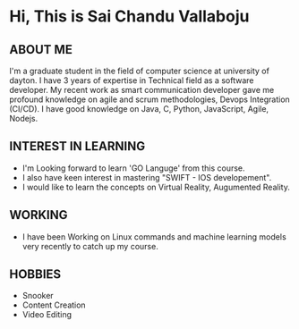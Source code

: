 # Hi, This is Sai Chandu Vallaboju

<h2>ABOUT ME</h2>

I'm a graduate student in the field of computer science at university of dayton. I have 3 years of expertise in Technical field as a software developer. My recent work as smart communication developer 
gave me profound knowledge on agile and scrum methodologies, Devops Integration (CI/CD).  I have good knowledge on Java, C, Python, JavaScript, Agile, Nodejs.

## INTEREST IN LEARNING

* I'm Looking forward to learn 'GO Languge' from this course.
* I also have keen interest in mastering "SWIFT - IOS developement".
* I would like to learn the concepts on Virtual Reality, Augumented Reality.

## WORKING 

* I have been Working on Linux commands and machine learning models very recently to catch up my course. 

## HOBBIES

* Snooker
* Content Creation
* Video Editing
